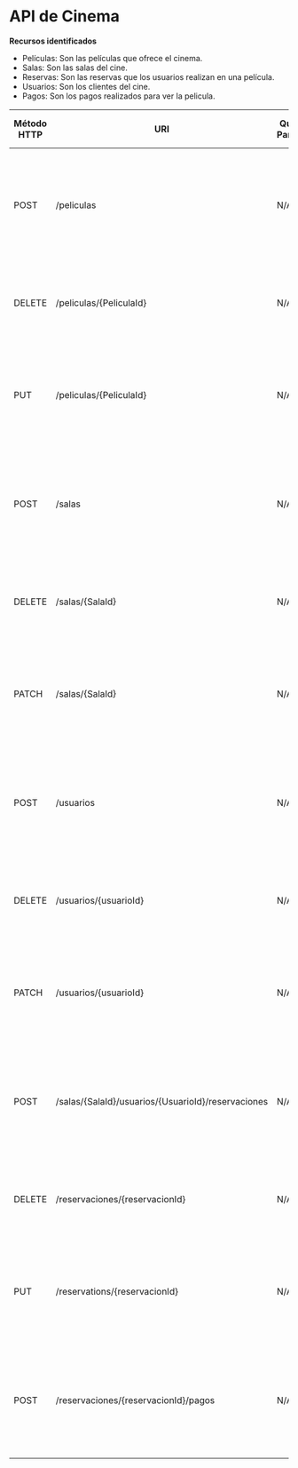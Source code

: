 # API de Cinema

**Recursos identificados**

- Películas: Son las películas que ofrece el cinema.
- Salas: Son las salas del cine.
- Reservas: Son las reservas que los usuarios realizan en una película.
- Usuarios: Son los clientes del cine.
- Pagos: Son los pagos realizados para ver la pelicula.

| Método HTTP | URI                                                | Query Params | Cuerpo de la petición                                                                               | Cuerpo de la repuesta                                                                                                    | Códigos de respuesta                                                              |
| ----------- | -------------------------------------------------- | ------------ | --------------------------------------------------------------------------------------------------- | ------------------------------------------------------------------------------------------------------------------------ | --------------------------------------------------------------------------------- |
| POST        | /peliculas                                         | N/A          | `{"Titulo":"Iro Man","Duracion":124,"Estreno":2010,"Productora":"Marvel Studios"}`                  | `{"PeliculaId":1,"Titulo":"Iro Man","Duracion":124,"Estreno":2010,"Productora":"Marvel Studios"}`                        | 201 Created<br/>400 Bad Request<br/>404 Bad Request<br/>500 Internal Server Error |
| DELETE      | /peliculas/{PeliculaId}                            | N/A          | N/A                                                                                                 | `{"Mensaje": "La pelicula Iro man ha sido eliminada"}`                                                                   | 200 OK<br/>404 Not Found<br/>500 Internal Server Error                            |
| PUT         | /peliculas/{PeliculaId}                            | N/A          | `{"Titulo":"Iro Man 2","Duracion":124,"Estreno":2010,"Productora":"Marvel Studios"}`                | `{"PeliculaId":1,"Titulo":"Iro Man 2","Duracion":124,"Estreno":2010,"Productora":"Marvel Studios"}`                      | 200 OK<br/>400 Bad Request<br/>404 Not Found<br/>500 Internal Server Error        |
| POST        | /salas                                             | N/A          | `{"nombre": "Sala-1", "Piso": 1 }`                                                                  | `{"SalaId": 1, "nombre": "Sala-1", "Piso": 1}`                                                                           | 201 Created<br/>400 Bad Request<br/>404 Not Found<br/>500 Internal Server Error   |
| DELETE      | /salas/{SalaId}                                    | N/A          | N/A                                                                                                 | `{"Mensaje": "La Sala 1 ha sido eliminada"}`                                                                             | 200 OK<br/>404 Not Found<br/>500 Internal Server Error                            |
| PATCH       | /salas/{SalaId}                                    | N/A          | `{"Nombre": "Sala Colombia 1"}`                                                                     | `{"SalaId": 1, "nombre": "Sala Colombia 1", "Piso": 1}`                                                                  | 200 OK<br/>400 Bad Request<br/>404 Not Found<br/>500 Internal Server Error        |
| POST        | /usuarios                                          | N/A          | `{"DNI": "1356546", "Nombre": "Erwing", "Apellido": "Candelario", "FechaNacimiento": "02/10/1979"}` | `{"UsuarioId": 1,"Nombre": "Erwing", "Apellido": "Candelario", "DNI": "1356546", "FechaNacimiento": "02/10/1979"}`       | 201 Created<br/>400 Bad Request<br/>404 Not Found<br/>500 Internal Server Error   |
| DELETE      | /usuarios/{usuarioId}                              | N/A          | N/A                                                                                                 | `{"Mensaje": "Usuario eliminado"}`                                                                                       | 200 OK<br/>404 Not Found<br/>500 Internal Server Error                            |
| PATCH       | /usuarios/{usuarioId}                              | N/A          | `{"DNI": "1356546", "Nombre": "Erwing", "Apellido": "Candelario", "FechaNacimiento": "02/10/1979"}` | `{"userId": 1, "name": "Marcos", "surname": "Carné", "DNI": "123456789-A", "birthDate": "1994-06-02"}`                   | 200 OK<br/>400 Bad Request<br/>404 Not Found<br/>500 Internal Server Error        |
| POST        | /salas/{SalaId}/usuarios/{UsuarioId}/reservaciones | N/A          | `{"PeliculaId": 1, , "NoAsientos": [1,2] "Fecha": "23/12/2023", "Hora": "14:30:00"}`                | `{"ReservacionId": 1, "Valor": 24000, "PeliculaId": 1,  "Fecha": "23/12/2023", "Hora": "14:30:00", "NoAsientos": [1,2]}` | 201 Created<br/>400 Bad Request<br/>404 Not Found<br/>500 Internal Server Error   |
| DELETE      | /reservaciones/{reservacionId}                     | N/A          | N/A                                                                                                 | `{"Mensaje": "La reservacion ha sido eliminada"}`                                                                        | 200 OK<br/>404 Not Found<br/>500 Internal Server Error                            |
| PUT         | /reservations/{reservacionId}                      | N/A          | `{"PeliculaId": 1,"NoAsientos": [1,2] "Fecha": "23/12/2023", "Hora": "20:00:00"}`                   | `{"ReservacionId";1,"PeliculaId": 1,"NoAsientos": [1,2] "Fecha": "23/12/2023", "Hora": "20:00:00"}`                      | 200 OK<br/>400 Bad Request<br/>404 Not Found<br/>500 Internal Server Error        |
| POST        | /reservaciones/{reservacionId}/pagos               | N/A          | `{"NoTarjeta":"*********256", "MetodoPago": "Tarjeta de crecdito", "Marca": "Visa"}`                | `{"PagoId": 1, "ReservacionId": 1, "Valor": 24000, "MetodoPago": "Tarjeta credito", "MarcaTarjeta": "Visa"}`             | 201 Created<br/>400 Bad Request<br/>404 Not Found<br/>500 Internal Server Error   |
